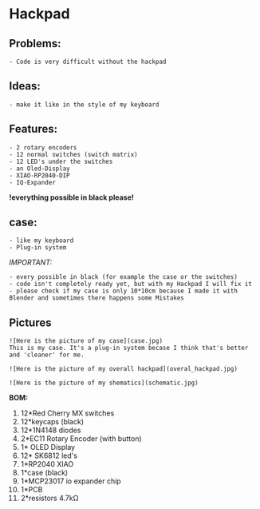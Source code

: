 # Hackpad

## Problems:

	- Code is very difficult without the hackpad
 

## Ideas:

	- make it like in the style of my keyboard
 

## Features:

	- 2 rotary encoders
	- 12 normal switches (switch matrix)
	- 12 LED's under the switches 
	- an Oled-Display
	- XIAO-RP2040-DIP
	- IQ-Expander

 
   **!everything possible in black please!**

## case:

	- like my keyboard
	- Plug-in system
 


*IMPORTANT:*

	- every possible in black (for example the case or the switches)
	- code isn't completely ready yet, but with my Hackpad I will fix it
	- please check if my case is only 10*10cm because I made it with Blender and sometimes there happens some Mistakes


## Pictures

	![Here is the picture of my case](case.jpg)
	This is my case. It's a plug-in system becase I think that's better and 'cleaner' for me.

	![Here is the picture of my overall hackpad](overal_hackpad.jpg)
	
	![Here is the picture of my shematics](schematic.jpg)


**BOM:**

1. 12*Red Cherry MX switches
2. 12*keycaps (black)
3. 12*1N4148 diodes
4. 2*EC11 Rotary Encoder (with button) 
5. 1* OLED Display
6. 12* SK6812 led's
7. 1*RP2040 XIAO
8. 1*case (black)
9. 1*MCP23017 io expander chip
10. 1*PCB
11. 2*resistors 4.7kΩ
